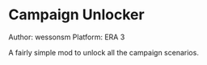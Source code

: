 # Campaign Unlocker

Author: wessonsm
Platform: ERA 3

A fairly simple mod to unlock all the campaign scenarios.
